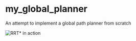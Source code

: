 # my_global_planner
An attempt to implement a global path planner from scratch 

![RRT* in action](https://github.com/[skpro19]/[my_global_planner]/blob/[b6]/image.jpg?raw=true)

